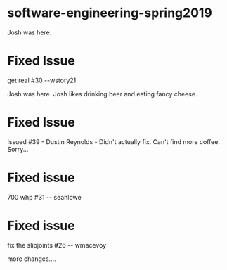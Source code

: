 # software-engineering-spring2019

Josh was here.
# Fixed Issue

get real #30 --wstory21

Josh was here.  Josh likes drinking beer and eating fancy cheese.  


# Fixed Issue

Issued #39 - Dustin Reynolds - 
Didn't actually fix.  Can't find more coffee. Sorry...


# Fixed issue

700 whp #31 -- seanlowe

# Fixed issue

fix the slipjoints #26 -- wmacevoy

more changes....

